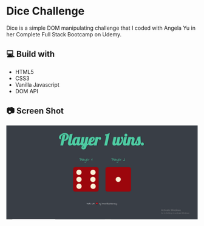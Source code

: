 # Dice Challenge

Dice is a simple DOM manipulating challenge that I coded with Angela Yu in her Complete Full Stack Bootcamp on Udemy.

## 💻 Build with

- HTML5
- CSS3
- Vanilla Javascript
- DOM API

## 📷 Screen Shot

![ss](images/Screenshot.png)
